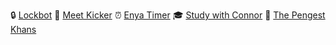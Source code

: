 🔒 [Lockbot](https://lockbot.app)
🦶 [Meet Kicker](https://chrome.google.com/webstore/detail/meet-kicker-%F0%9F%A6%B6/aonhapalnnnjlonafnammcbnafmafmpg)
⏰ [Enya Timer](https://enya-timer.vercel.app)
🎓 [Study with Connor](https://studywith.connoradams.co.uk)
🚗 [The Pengest Khans](https://thepengestkhans.co.uk)
